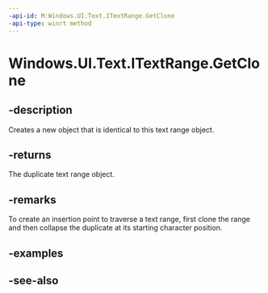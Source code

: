 ```yaml
---
-api-id: M:Windows.UI.Text.ITextRange.GetClone
-api-type: winrt method
---
```


<!-- Method syntax
public Windows.UI.Text.ITextRange GetClone()
-->

# Windows.UI.Text.ITextRange.GetClone

## -description
Creates a new object that is identical to this text range object.



## -returns
The duplicate text range object.

## -remarks
To create an insertion point to traverse a text range, first clone the range and then collapse the duplicate at its starting character position.

## -examples

## -see-also
